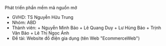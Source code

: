 Phát triển phần mềm mã nguồn mở
 - GVHD: TS Nguyễn Hữu Trung
 - Nhóm: ABD
 - Thành viên:
           + Nguyễn Minh Bảo
           + Lê Quang Duy
           + Lư Hùng Bảo
           + Trịnh Văn Bảo
           + Lê Thị Ngọc Ánh
 - Đề tài: Website đồ điện gia dụng (tên Web "EcommerceWeb")
